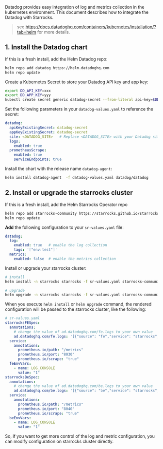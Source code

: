 Datadog provides easy integration of log and metrics collection in the kubernetes environment.
This document describes how to integrate the Datadog with Starrocks.

> see https://docs.datadoghq.com/containers/kubernetes/installation/?tab=helm for more details.

## 1. Install the Datadog chart

If this is a fresh install, add the Helm Datadog repo:

```bash
helm repo add datadog https://helm.datadoghq.com
helm repo update
```

Create a Kubernetes Secret to store your Datadog API key and app key:

```bash
export DD_API_KEY=xxx
export DD_APP_KEY=yyy
kubectl create secret generic datadog-secret --from-literal api-key=$DD_API_KEY --from-literal app-key=$DD_APP_KEY
```

Set the following parameters in your `datadog-values.yaml` to reference the secret:

```yaml
datadog:
  apiKeyExistingSecret: datadog-secret
  appKeyExistingSecret: datadog-secret
  site: <DATADOG_SITE>   # Replace <DATADOG_SITE> with your Datadog site.
  logs:
    enabled: true
  prometheusScrape:
    enabled: true
    serviceEndpoints: true
```

Install the chart with the release name `datadog-agent`:

```bash
helm install datadog-agent  -f datadog-values.yaml datadog/datadog
```

## 2. Install or upgrade the starrocks cluster

If this is a fresh install, add the Helm Starrocks Operator repo

```bash
helm repo add starrocks-community https://starrocks.github.io/starrocks-kubernetes-operator
helm repo update
```

**Add** the following configuration to your `sr-values.yaml` file:

```yaml
datadog:
  log:
    enabled: true   # enable the log collection
    tags: '["env:test"]'
  metrics:
    enabled: false  # enable the metrics collection
```

Install or upgrade your starrocks cluster:

```bash
# install
helm install -n starrocks starrocks -f sr-values.yaml starrocks-community/kube-starrocks

# upgrade
helm upgrade -n starrocks starrocks -f sr-values.yaml starrocks-community/kube-starrocks
```

When you execute `helm install` or `helm upgrade` command, the rendered configuration will be passed to the starrocks
cluster, like the following:

```yaml
# sr-values.yaml
starrocksFESpec:
  annotations:
    # change the value of ad.datadoghq.com/fe.logs to your own value
    ad.datadoghq.com/fe.logs: '[{"source": "fe","service": "starrocks","tags": ["env:test"]}]'
  service:
    annotations:
      prometheus.io/path: "/metrics"
      prometheus.io/port: "8030"
      prometheus.io/scrape: "true"
  feEnvVars:
    - name: LOG_CONSOLE
      value: "1"
starrocksBeSpec:
  annotations:
    # change the value of ad.datadoghq.com/be.logs to your own value
    ad.datadoghq.com/be.logs: '[{"source": "be","service": "starrocks","tags": ["env:test"]}]'
  service:
    annotations:
      prometheus.io/path: "/metrics"
      prometheus.io/port: "8040"
      prometheus.io/scrape: "true"
  beEnvVars:
    - name: LOG_CONSOLE
      value: "1"
```

So, if you want to get more control of the log and metric configuration, you can modify configuration on starrocks
cluster directly.
